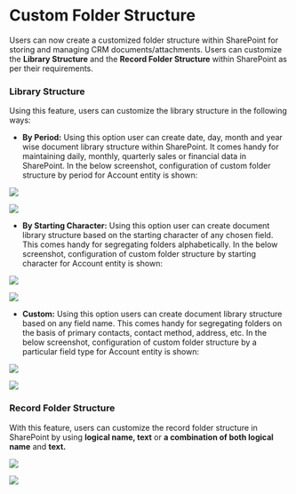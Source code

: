 # Custom Folder Structure

Users can now create a customized folder structure within SharePoint for storing and managing CRM documents/attachments. Users can customize the **Library Structure** and the **Record Folder Structure** within SharePoint as per their requirements.

### Library Structure

Using this feature, users can customize the library structure in the following ways:

* **By Period:** Using this option user can create date, day, month and year wise document library structure within SharePoint. It comes handy for maintaining daily, monthly, quarterly sales or financial data in SharePoint. In the below screenshot, configuration of custom folder structure by period for Account entity is shown:

![](<../../.gitbook/assets/Create Cust Fold Feat\_10 (1).png>)

![](<../../.gitbook/assets/Create Cust Fold Feat\_11.png>)

* **By Starting Character:** Using this option user can create document library structure based on the starting character of any chosen field. This comes handy for segregating folders alphabetically. In the below screenshot, configuration of custom folder structure by starting character for Account entity is shown:

![](<../../.gitbook/assets/Create Cust Fold\_3 (1).png>)

![](<../../.gitbook/assets/Create Cust Fold Feat\_14.png>)

* **Custom:** Using this option users can create document library structure based on any field name. This comes handy for segregating folders on the basis of primary contacts, contact method, address, etc. In the below screenshot, configuration of custom folder structure by a particular field type for Account entity is shown:

![](<../../.gitbook/assets/Create Cust Fold Feat\_16 (1).png>)

![](<../../.gitbook/assets/Create Cust Fold Feat\_15.png>)

### Record Folder Structure

With this feature, users can customize the record folder structure in SharePoint by using **logical name, text** or **a combination of both logical name** and **text.**

![](<../../.gitbook/assets/Create Cust Fold Feat\_12.png>)

![](<../../.gitbook/assets/Create Cust Fold Feat\_13 (1).png>)
